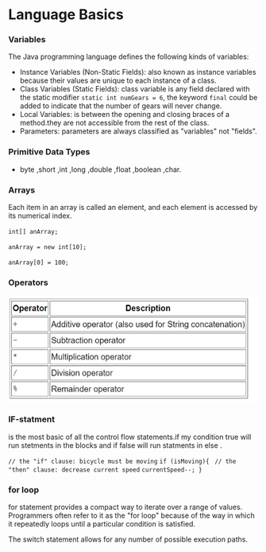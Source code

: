 # Language Basics

### Variables

The Java programming language defines the following kinds of variables:

- Instance Variables (Non-Static Fields):  also known as instance variables because their values are unique to each instance of a class.
- Class Variables (Static Fields): class variable is any field declared with the static modifier `static int numGears = 6`, the keyword `final` could be added to indicate that the number of gears will never change.
- Local Variables: is between the opening and closing braces of a method.they are not accessible from the rest of the class.
- Parameters: parameters are always classified as "variables" not "fields".

### Primitive Data Types

- byte ,short ,int ,long ,double ,float ,boolean ,char.

### Arrays

Each item in an array is called an element, and each element is accessed by its numerical index.

`int[] anArray;`

`anArray = new int[10];`

`anArray[0] = 100;`

### Operators

![](imgs/operator.PNG)

### IF-statment

is the most basic of all the control flow statements.if my condition true will run stetments in the blocks and if false will run statments in else .

```// the "if" clause: bicycle must be moving```
    ```if (isMoving){ ```
        ```// the "then" clause: decrease current speed```
        ```currentSpeed--; }```

### for loop 

for statement provides a compact way to iterate over a range of values. Programmers often refer to it as the "for loop" because of the way in which it repeatedly loops until a particular condition is satisfied.

The switch statement allows for any number of possible execution paths.





